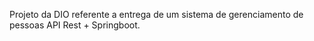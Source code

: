 Projeto da DIO referente a entrega de um sistema de gerenciamento de pessoas API Rest + Springboot.



